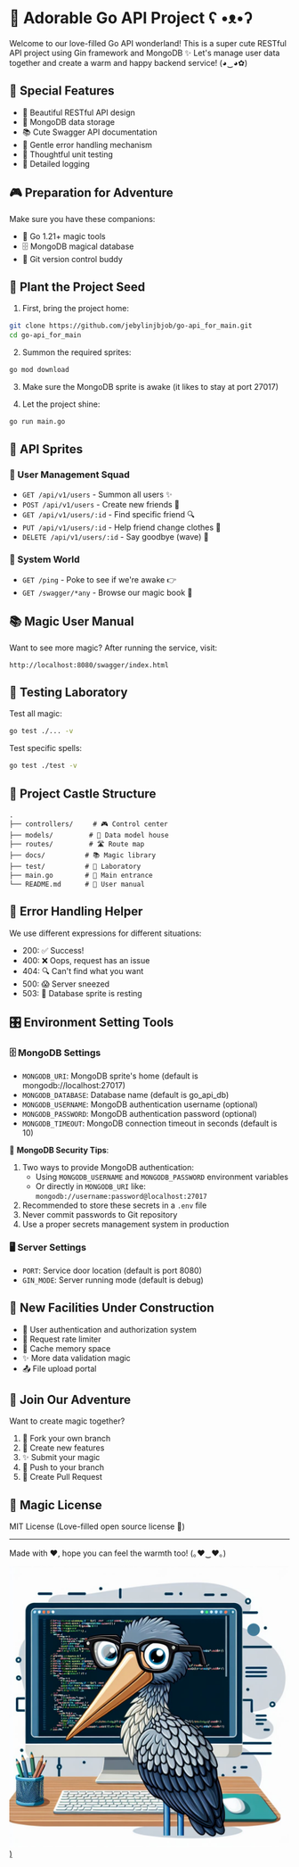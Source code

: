 # 🌈 Adorable Go API Project ʕ •ᴥ•ʔ

Welcome to our love-filled Go API wonderland! This is a super cute RESTful API project using Gin framework and MongoDB ✨
Let's manage user data together and create a warm and happy backend service! (◕‿◕✿)

## 🎨 Special Features

- 🌟 Beautiful RESTful API design
- 🍃 MongoDB data storage
- 📚 Cute Swagger API documentation
- 🎯 Gentle error handling mechanism
- 🧪 Thoughtful unit testing
- 📝 Detailed logging

## 🎮 Preparation for Adventure

Make sure you have these companions:
- 🚀 Go 1.21+ magic tools
- 🗄️ MongoDB magical database
- 🐙 Git version control buddy

## 🌱 Plant the Project Seed

1. First, bring the project home:
```bash
git clone https://github.com/jebylinjbjob/go-api_for_main.git
cd go-api_for_main
```

2. Summon the required sprites:
```bash
go mod download
```

3. Make sure the MongoDB sprite is awake (it likes to stay at port 27017)

4. Let the project shine:
```bash
go run main.go
```

## 🎯 API Sprites

### 👥 User Management Squad
- `GET /api/v1/users` - Summon all users ✨
- `POST /api/v1/users` - Create new friends 🎉
- `GET /api/v1/users/:id` - Find specific friend 🔍
- `PUT /api/v1/users/:id` - Help friend change clothes 👕
- `DELETE /api/v1/users/:id` - Say goodbye (wave) 👋

### 🎪 System World
- `GET /ping` - Poke to see if we're awake 👉
- `GET /swagger/*any` - Browse our magic book 📖

## 📚 Magic User Manual

Want to see more magic? After running the service, visit:
```
http://localhost:8080/swagger/index.html
```

## 🧪 Testing Laboratory

Test all magic:
```bash
go test ./... -v
```

Test specific spells:
```bash
go test ./test -v
```

## 🏰 Project Castle Structure

```
.
├── controllers/     # 🎮 Control center
├── models/         # 📝 Data model house
├── routes/         # 🛣️ Route map
├── docs/          # 📚 Magic library
├── test/          # 🧪 Laboratory
├── main.go        # 🎯 Main entrance
└── README.md      # 📖 User manual
```

## 🎨 Error Handling Helper

We use different expressions for different situations:

- 200: ✅ Success!
- 400: ❌ Oops, request has an issue
- 404: 🔍 Can't find what you want
- 500: 😱 Server sneezed
- 503: 🏥 Database sprite is resting

## 🎛️ Environment Setting Tools

### 🗄️ MongoDB Settings
- `MONGODB_URI`: MongoDB sprite's home (default is mongodb://localhost:27017)
- `MONGODB_DATABASE`: Database name (default is go_api_db)
- `MONGODB_USERNAME`: MongoDB authentication username (optional)
- `MONGODB_PASSWORD`: MongoDB authentication password (optional)
- `MONGODB_TIMEOUT`: MongoDB connection timeout in seconds (default is 10)

💫 **MongoDB Security Tips**:
1. Two ways to provide MongoDB authentication:
   - Using `MONGODB_USERNAME` and `MONGODB_PASSWORD` environment variables
   - Or directly in `MONGODB_URI` like: `mongodb://username:password@localhost:27017`
2. Recommended to store these secrets in a `.env` file
3. Never commit passwords to Git repository
4. Use a proper secrets management system in production

### 🖥️ Server Settings
- `PORT`: Service door location (default is port 8080)
- `GIN_MODE`: Server running mode (default is debug)

## 🚧 New Facilities Under Construction

- 🔐 User authentication and authorization system
- 🚦 Request rate limiter
- 💾 Cache memory space
- ✨ More data validation magic
- 📤 File upload portal

## 🌟 Join Our Adventure

Want to create magic together?

1. 🍴 Fork your own branch
2. 🌱 Create new features
3. ✨ Submit your magic
4. 🚀 Push to your branch
5. 🎉 Create Pull Request

## 📜 Magic License

MIT License (Love-filled open source license 💝)

---
Made with ❤️, hope you can feel the warmth too! (｡♥‿♥｡) 


[![image](https://github.com/jebylinjbjob/go-api_for_main/blob/main/ICON.jpeg))](https://github.com/jebylinjbjob/go-api_for_main/blob/main/ICON.jpeg)
